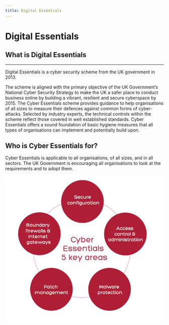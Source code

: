 ```yaml
---
title: Digital Essentials
---
```


# Digital Essentials

## What is Digital Essentials
---
Digital Essentials is a cyber security scheme from the UK government in 2013.

The scheme is aligned with the primary objective of the UK Government’s National Cyber Security Strategy to make the UK a safer place to conduct business online by building a vibrant, resilient and secure cyberspace by 2015.
The Cyber Essentials scheme provides guidance to help organisations of all sizes to measure their defences against common forms of cyber-attacks. Selected by industry experts, the technical controls within
the scheme reflect those covered in well established standards. Cyber Essentials offers a sound foundation of basic hygiene measures that all types of organisations can implement and potentially build upon.

## Who is Cyber Essentials for?
Cyber Essentials is applicable to all organisations, of all sizes, and in all sectors. The UK Government is encouraging all organisations to look at the requirements and to adopt them.

<p><img src="/images/cyber-scheme.png" alt="Cyber Scheme" class="img-responsive"></p>
